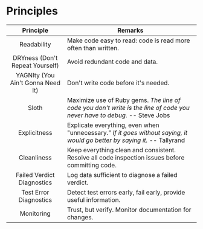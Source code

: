 # Principles

| Principle | Remarks |
| :-------: | ------- |
| Readability | Make code easy to read:  code is read more often than written. |
| DRYness (Don't Repeat Yourself) | Avoid redundant code and data.  |
| YAGNIty (You Ain't Gonna Need It) | Don't write code before it's needed. |
| Sloth | Maximize use of Ruby gems. *The line of code you don't write is the line of code you never have to debug.* -- Steve Jobs |
| Explicitness | Explicate everything, even when "unnecessary." *If it goes without saying, it would go better by saying it.* -- Tallyrand |
| Cleanliness | Keep everything clean and consistent. Resolve all code inspection issues before committing code. |
| Failed Verdict Diagnostics | Log data sufficient to diagnose a failed verdict. |
| Test Error Diagnostics | Detect test errors early, fail early, provide useful information. |
| Monitoring | Trust, but verify. Monitor documentation for changes. |
